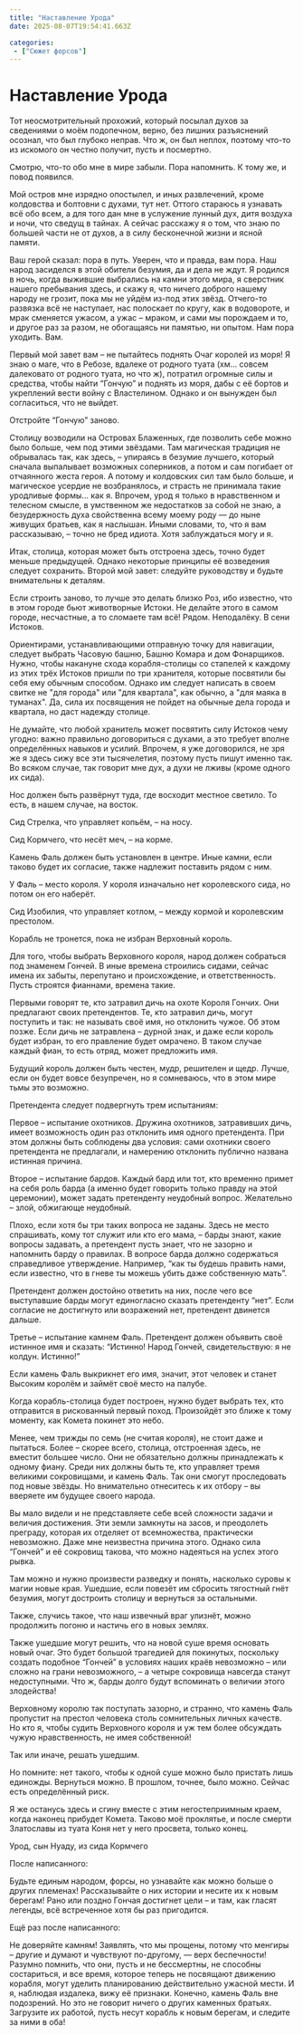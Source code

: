 ```yaml
---
title: "Наставление Урода"
date: 2025-08-07T19:54:41.663Z

categories:
 - ["Сюжет форсов"]
---
```


Наставление Урода
=================

Тот неосмотрительный прохожий, который посылал духов за сведениями о
моём подопечном, верно, без лишних разъяснений осознал, что был глубоко
неправ. Что ж, он был неплох, поэтому что-то из искомого он честно
получит, пусть и посмертно.

Смотрю, что-то обо мне в мире забыли. Пора напомнить. К тому же, и повод
появился.

Мой остров мне изрядно опостылел, и иных развлечений, кроме колдовства и
болтовни с духами, тут нет. Оттого стараюсь я узнавать всё обо всем, а
для того дан мне в услужение лунный дух, дитя воздуха и ночи, что сведущ
в тайнах. А сейчас расскажу я о том, что знаю по большей части не от
духов, а в силу бесконечной жизни и ясной памяти.

Ваш герой сказал: пора в путь. Уверен, что и правда, вам пора. Наш народ
засиделся в этой обители безумия, да и дела не ждут. Я родился в ночь,
когда выжившие выбрались на камни этого мира, я сверстник нашего
пребывания здесь, и скажу я, что ничего доброго нашему народу не грозит,
пока мы не уйдём из-под этих звёзд. Отчего-то развязка всё не наступает,
нас полоскает по кругу, как в водовороте, и мрак сменяется ужасом, а
ужас – мраком, и сами мы порождаем и то, и другое раз за разом, не
обогащаясь ни памятью, ни опытом. Нам пора уходить. Вам.

Первый мой завет вам – не пытайтесь поднять Очаг королей из моря! Я знаю
о маге, что в Ребозе, вдалеке от родного туата (хм… совсем далековато от
родного туата, но что ж), потратил огромные силы и средства, чтобы найти
“Гончую” и поднять из моря, дабы с её бортов и укреплений вести войну с
Властелином. Однако и он вынужден был согласиться, что не выйдет.

Отстройте “Гончую” заново.

Столицу возводили на Островах Блаженных, где позволить себе можно было
больше, чем под этими звёздами. Там магическая традиция не обрывалась
так, как здесь, – упираясь в безумие лучшего, который сначала выпалывает
возможных соперников, а потом и сам погибает от отчаянного жеста героя.
А потому и колдовских сил там было больше, и магическое усердие не
возбранялось, и страсть не принимала такие уродливые формы… как я.
Впрочем, урод я только в нравственном и телесном смысле, в умственном же
недостатков за собой не знаю, а безудержность духа свойственна всему
моему роду — до ныне живущих братьев, как я наслышан. Иными словами, то,
что я вам рассказываю, – точно не бред идиота. Хотя заблуждаться могу и
я.

Итак, столица, которая может быть отстроена здесь, точно будет меньше
предыдущей. Однако некоторые принципы её возведения следует сохранить.
Второй мой завет: следуйте руководству и будьте внимательны к деталям.

Если строить заново, то лучше это делать близко Роз, ибо известно, что в
этом городе бьют животворные Истоки. Не делайте этого в самом городе,
несчастные, а то сломаете там всё! Рядом. Неподалёку. В сени Истоков.

Ориентирами, устанавливающими отправную точку для навигации, следует
выбрать Часовую башню, Башню Комара и дом Фонарщиков. Нужно, чтобы
накануне схода корабля-столицы со стапелей к каждому из этих трёх
Истоков пришли по три хранителя, которые посвятили бы себя ему обычным
способом. Однако им следует написать в своем свитке не "для города" или
"для квартала", как обычно, а "для маяка в туманах". Да, сила их
посвящения не пойдет на обычные дела города и квартала, но даст надежду
столице.

Не думайте, что любой хранитель может посвятить силу Истоков чему
угодно: важно правильно договориться с духами, а это требует вполне
определённых навыков и усилий. Впрочем, я уже договорился, не зря же я
здесь сижу все эти тысячелетия, поэтому пусть пишут именно так. Во
всяком случае, так говорит мне дух, а духи не лживы (кроме одного их
сида).

Нос должен быть развёрнут туда, где восходит местное светило. То есть, в
нашем случае, на восток.

Сид Стрелка, что управляет копьём, – на носу.

Сид Кормчего, что несёт меч, – на корме.

Камень Фаль должен быть установлен в центре. Иные камни, если таково
будет их согласие, также надлежит поставить рядом с ним.

У Фаль – место короля. У короля изначально нет королевского сида, но
потом он его наберёт.

Сид Изобилия, что управляет котлом, – между кормой и королевским
престолом.

Корабль не тронется, пока не избран Верховный король.

Для того, чтобы выбрать Верховного короля, народ должен собраться под
знаменем Гончей. В иные времена строились сидами, сейчас имена их
забыты, перепутано и происхождение, и ответственность. Пусть строятся
фианнами, времена такие.

Первыми говорят те, кто затравил дичь на охоте Короля Гончих. Они
предлагают своих претендентов. Те, кто затравил дичь, могут поступить и
так: не называть своё имя, но отклонить чужое. Об этом позже. Если дичь
не затравлена – дурной знак, и даже если король будет избран, то его
правление будет омрачено. В таком случае каждый фиан, то есть отряд,
может предложить имя.

Будущий король должен быть честен, мудр, решителен и щедр. Лучше, если
он будет вовсе безупречен, но я сомневаюсь, что в этом мире тьмы это
возможно.

Претендента следует подвергнуть трем испытаниям:

Первое – испытание охотников. Дружина охотников, затравивших дичь, имеет
возможность один раз отклонить имя одного претендента. При этом должны
быть соблюдены два условия: сами охотники своего претендента не
предлагали, и намерению отклонить публично названа истинная причина.

Второе – испытание бардов. Каждый бард или тот, кто временно примет на
себя роль барда (а именно будет говорить только правду на этой
церемонии), может задать претенденту неудобный вопрос. Желательно –
злой, обжигающе неудобный.

Плохо, если хотя бы три таких вопроса не заданы. Здесь не место
спрашивать, кому тот служит или кто его мама, – барды знают, какие
вопросы задавать, а претендент пусть знает, что не зазорно и напомнить
барду о правилах. В вопросе барда должно содержаться справедливое
утверждение. Например, “как ты будешь править нами, если известно, что в
гневе ты можешь убить даже собственную мать”.

Претендент должен достойно ответить на них, после чего все выступавшие
барды могут единогласно сказать претенденту “нет”. Если согласие не
достигнуто или возражений нет, претендент двинется дальше.

Третье – испытание камнем Фаль. Претендент должен объявить своё истинное
имя и сказать: “Истинно! Народ Гончей, свидетельствую: я не колдун.
Истинно!”

Если камень Фаль выкрикнет его имя, значит, этот человек и станет
Высоким королём и займёт своё место на палубе.

Когда корабль-столица будет построен, нужно будет выбрать тех, кто
отправится в рискованный первый поход. Произойдёт это ближе к тому
моменту, как Комета покинет это небо.

Менее, чем трижды по семь (не считая короля), не стоит даже и пытаться.
Более – скорее всего, столица, отстроенная здесь, не вместит большее
число. Они не обязательно должны принадлежать к одному фиану. Среди них
должны быть те, кто управляет тремя великими сокровищами, и камень Фаль.
Так они смогут проследовать под новые звёзды. Но внимательно отнеситесь
к их отбору – вы вверяете им будущее своего народа.

Вы мало видели и не представляете себе всей сложности задачи и величия
достижения. Эти земли замкнуты на засов, и преодолеть преграду, которая
их отделяет от всемножества, практически невозможно. Даже мне неизвестна
причина этого. Однако сила “Гончей” и её сокровищ такова, что можно
надеяться на успех этого рывка.

Там можно и нужно произвести разведку и понять, насколько суровы к магии
новые края. Ушедшие, если повезёт им сбросить тягостный гнёт безумия,
могут достроить столицу и вернуться за остальными.

Также, случись такое, что наш извечный враг улизнёт, можно продолжить
погоню и настичь его в новых землях.

Также ушедшие могут решить, что на новой суше время основать новый очаг.
Это будет большой трагедией для покинутых, поскольку создать подобное
“Гончей” в условиях наших краёв невозможно – или сложно на грани
невозможного, – а четыре сокровища навсегда станут недоступными. Что ж,
барды долго будут вспоминать о величии этого злодейства!

Верховному королю так поступать зазорно, и странно, что камень Фаль
пропустит на престол человека столь сомнительных личных качеств. Но кто
я, чтобы судить Верховного короля и уж тем более обсуждать чужую
нравственность, не имея собственной!

Так или иначе, решать ушедшим.

Но помните: нет такого, чтобы к одной суше можно было пристать лишь
единожды. Вернуться можно. В прошлом, точнее, было можно. Сейчас есть
определённый риск.

Я же останусь здесь и сгину вместе с этим негостеприимным краем, когда
наконец прибудет Комета. Таково моё проклятье, и после смерти Златославы
из туата Коня нет у него просвета, только конец.

Урод, сын Нуаду, из сида Кормчего

После написанного:

Будьте единым народом, форсы, но узнавайте как можно больше о других
племенах! Рассказывайте о них истории и несите их к новым берегам! Рано
или поздно Гончая достигнет цели – и там, как гласят легенды, всё
встреченное хотя бы раз пригодится.

Ещё раз после написанного:

Не доверяйте камням! Заявлять, что мы прощены, потому что менгиры –
другие и думают и чувствуют по-другому, — верх беспечности! Разумно
помнить, что они, пусть и не бессмертны, не способны состариться, и все
время, которое теперь не посвящают движению корабля, могут уделить
планированию действительно ужасной мести. И я, наблюдая издалека, вижу
её признаки. Конечно, камень Фаль вне подозрений. Но это не говорит
ничего о других каменных братьях. Загрузите их работой, пусть несут
корабль к новым берегам, и следите за ними в оба!
